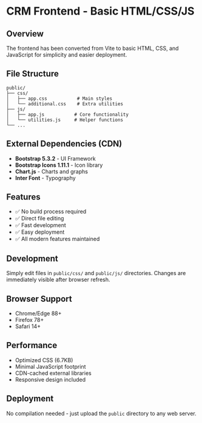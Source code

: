 # CRM Frontend - Basic HTML/CSS/JS

## Overview
The frontend has been converted from Vite to basic HTML, CSS, and JavaScript for simplicity and easier deployment.

## File Structure
```
public/
├── css/
│   ├── app.css           # Main styles
│   └── additional.css    # Extra utilities
├── js/
│   ├── app.js           # Core functionality
│   └── utilities.js     # Helper functions
└── ...
```

## External Dependencies (CDN)
- **Bootstrap 5.3.2** - UI Framework
- **Bootstrap Icons 1.11.1** - Icon library
- **Chart.js** - Charts and graphs
- **Inter Font** - Typography

## Features
- ✅ No build process required
- ✅ Direct file editing
- ✅ Fast development
- ✅ Easy deployment
- ✅ All modern features maintained

## Development
Simply edit files in `public/css/` and `public/js/` directories. Changes are immediately visible after browser refresh.

## Browser Support
- Chrome/Edge 88+
- Firefox 78+
- Safari 14+

## Performance
- Optimized CSS (6.7KB)
- Minimal JavaScript footprint
- CDN-cached external libraries
- Responsive design included

## Deployment
No compilation needed - just upload the `public` directory to any web server.
